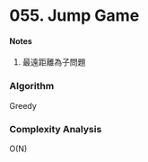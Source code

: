 # 055. Jump Game

<h4>Notes</h4>

1. 最遠距離為子問題

<h3>Algorithm</h3>
Greedy

<h3>Complexity Analysis</h3>

O(N)

